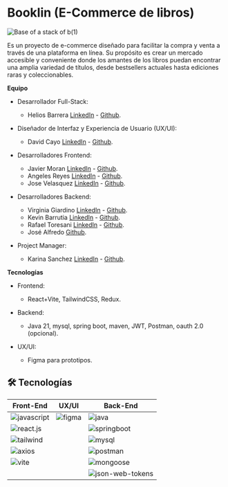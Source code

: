 ﻿# Booklin (E-Commerce de libros)

![Base of a stack of b(1)](https://github.com/No-Country/c18-46-t-java-react/assets/169822154/9a6aea58-a737-4ad6-b2c8-5e8cf762299e)

Es un proyecto de e-commerce diseñado para facilitar la compra y venta a través de una plataforma en línea. Su propósito es crear un mercado accesible y conveniente donde los amantes de los libros puedan encontrar una amplia variedad de títulos, desde bestsellers actuales hasta ediciones raras y coleccionables.

**Equipo**
  
  * Desarrollador Full-Stack: 
    - Helios Barrera [LinkedIn](https://www.linkedin.com/in/qlessenp/) - [Github](https://github.com/quserforgitp).
  
  * Diseñador de Interfaz y Experiencia de Usuario (UX/UI):
    - David Cayo [LinkedIn](https://www.linkedin.com/in/davidcayo/) - [Github](https://github.com/davidcayo).
  
  * Desarrolladores Frontend: 
    - Javier Moran [LinkedIn](https://www.linkedin.com/in/javier-albornoz-moran/) - [Github](https://github.com/tecnycompu).
    - Angeles Reyes [LinkedIn](https://www.linkedin.com/in/mariangel-reyes-960428214) - [Github](https://github.com/AngelQReid).
    - Jose Velasquez [LinkedIn](https://www.linkedin.com/in/jdvd01/) - [Github](https://github.com/jdvd01).
  
  * Desarrolladores Backend:
    - Virginia Giardino [LinkedIn](https://www.linkedin.com/in/virginia-giardino-904a13203/) - [Github](https://github.com/GiardinoV).
    - Kevin Barrutia [LinkedIn](https://www.linkedin.com/in/kevin-barrutia-1a42a01aa/) - [Github](https://github.com/KevinBarrutia).
    - Rafael Toresani [LinkedIn](https://www.linkedin.com/in/rtoresani/) - [Github](https://github.com/RafaToresani).
    - José Alfredo [Github](https://github.com/AlfredDev).
  
  * Project Manager:
    - Karina Sanchez [LinkedIn](https://www.linkedin.com/in/karinasanchezgamez/) - [Github](https://github.com/Karinathalie).
   
**Tecnologías**

  * Frontend:
     - React+Vite, TailwindCSS, Redux.

  * Backend:
    - Java 21, mysql, spring boot, maven, JWT, Postman, oauth 2.0 (opcional).

  * UX/UI:
    - Figma para prototipos.

## 🛠️ Tecnologías

<table>
  <thead>
    <tr>
      <th>Front-End</th>
      <th>UX/UI</th>
      <th>Back-End</th>
    </tr>
  </thead>
  <tbody>
    <tr>
      <td>
        <img alt="javascript" src="https://img.shields.io/badge/Javascript-%23F7DF1E?logo=javascript&logoColor=white">
      </td>
      <td>
        <img alt="figma" src="https://img.shields.io/badge/Figma-%23F24E1E?logo=figma&logoColor=white">
      </td>
      <td>
        <img alt="java" src="https://img.shields.io/badge/Javascript-%E76F00?logo=java&logoColor=white">
      </td>
    </tr>
    <tr>
      <td>
        <img alt="react.js" src="https://img.shields.io/badge/React.js-%2361DAFB?logo=react&logoColor=white">
      </td>
      <td></td>
      <td>
      <img alt="springboot" src="https://img.shields.io/badge/Spring_Boot-F2F4F9?logo=spring-boot&logoColor=white">
      </td>
    </tr>
    <tr>
      <td>
        <img alt="tailwind" src="https://img.shields.io/badge/Tailwind-%2306B6D4?logo=tailwind%20css">
      </td>
      <td></td>
      <td>
        <img alt="mysql" src="https://img.shields.io/badge/MySQL-005C84?logo=mysql&logoColor=white">
      </td>
    </tr>
    <tr>
      <td>
         <img alt="axios" src="https://img.shields.io/badge/Axios-%235A29E4?logo=axios&logoColor=white">
      </td>
      <td></td>
      <td>
        <img alt="postman" src="https://img.shields.io/badge/Postman-FF6C37?logo=Postman&logoColor=white">
      </td>
    </tr>
    <tr>
      <td>
       <img alt="vite" src="https://img.shields.io/badge/Vite-%23646CFF?logo=vite&logoColor=white">
      </td>
      <td></td>
      <td>
        <img alt="mongoose" src="https://img.shields.io/badge/Mongoose-%23880000?logo=Mongoose">
      </td>
    </tr>
    <tr>
      <td></td>
      <td></td>
      <td>
        <img alt="json-web-tokens" src="https://img.shields.io/badge/JSON%20Web%20Tokens-%23000000?logo=json%20web%20tokens&logoColor=white">
      </td>
    </tr>
  </tbody>
</table>
